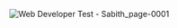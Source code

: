 ![Web Developer Test - Sabith_page-0001](https://github.com/user-attachments/assets/0630e163-8393-4cb5-846c-dc8384d1ad01)
